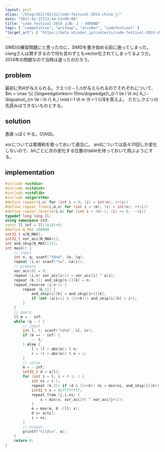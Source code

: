 ```yaml
---
layout: post
alias: "/blog/2017/02/22/code-festival-2014-china-j/"
date: "2017-02-22T23:44:51+09:00"
title: "code festival 2014 上海: J - XORAND"
tags: [ "competitive", "writeup", "atcoder", "codefestival" ]
"target_url": [ "https://beta.atcoder.jp/contests/code-festival-2014-china/tasks/code_festival_china_j" ]
---
```


SIMDの練習問題にと思ったのに、SIMDを書き始める前に通ってしまった。
clangさんは賢すぎるので何も言わずともvector化されてしまってるようだ。
2014年の問題なので当時は違ったのだろう。

## problem

最初に列$A$が与えられる。クエリ$[l-1,r)$が与えられるのでそれぞれについて、$m = \max \\{ {\bigwedge\mkern-15mu\bigwedge}\_{l-1 \le i \lt m} A_i - \bigoplus\_{m \le i \lt r} A_i \mid l-1 \lt m \lt r-1 \\}$を答えよ。
ただしクエリの先読みはできないものとする。

## solution

愚直っぽくやる。$O(NQ)$。

xorについては累積和を取っておいて適当に。
andについては高々$31$回しか変化しないので、bitごとに次の変化する位置のtableを持っておいて飛ぶようにする。

## implementation

``` c++
#include <cstdio>
#include <cstdint>
#include <cstdlib>
#include <algorithm>
#define repeat(i,n) for (int i = 0; (i) < int(n); ++(i))
#define repeat_from(i,m,n) for (int i = (m); (i) < int(n); ++(i))
#define repeat_reverse(i,n) for (int i = (n)-1; (i) >= 0; --(i))
typedef long long ll;
using namespace std;
const ll inf = ll(1e18)+9;
#define N_MAX 100000
int32_t a[N_MAX];
int32_t xor_acc[N_MAX+1];
int and_skip[N_MAX][31];
int main() {
    // input
    int n, q; scanf("%d%d", &n, &q);
    repeat (i,n) scanf("%u", &a[i]);
    // prepare
    xor_acc[0] = 0;
    repeat (i,n) xor_acc[i+1] = xor_acc[i] ^ a[i];
    repeat (k,31) and_skip[n-1][k] = n;
    repeat_reverse (i,n-1) {
        repeat (k,31) {
            and_skip[i][k] = and_skip[i+1][k];
            if (not (a[i+1] & (1<<k))) and_skip[i][k] = i+1;
        }
    }
    // query
    ll m = - inf;
    while (q --) {
        // input
        int l, r; scanf("%d%d", &l, &r);
        if (m == - inf) {
            -- l;
        } else {
            l = (l + abs(m)) % n;
            r = (r + abs(m)) % n + 1;
        }
        // solve
        m = - inf;
        int32_t d = a[l];
        for (int i = l; i < r-1; ) {
            int ni = r-1;
            repeat (k,31) if (d & (1<<k)) ni = min(ni, and_skip[i][k]);
            int32_t x = 0x7fffffff;
            repeat_from (j,i,ni) {
                x = min(x, xor_acc[r] ^ xor_acc[j+1]);
            }
            m = max(m, d -(ll) x);
            d &= a[ni];
            i = ni;
        }
        // output
        printf("%lld\n", m);
    }
    return 0;
}
```
